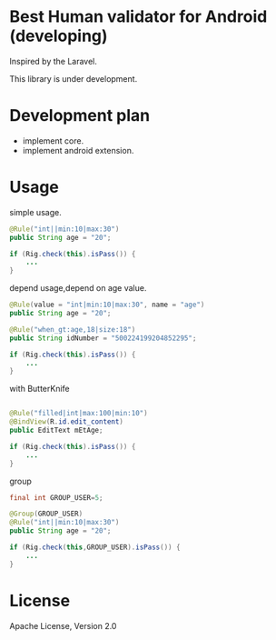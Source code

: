 # Best Human validator for Android (developing)

Inspired by the Laravel.

This library is under development.

# Development plan

* implement core.
* implement android extension.

# Usage
simple usage.
```java
@Rule("int||min:10|max:30")
public String age = "20";

if (Rig.check(this).isPass()) {
    ...
}
```

depend usage,depend on age value.
```java
@Rule(value = "int|min:10|max:30", name = "age")
public String age = "20";

@Rule("when_gt:age,18|size:18")
public String idNumber = "500224199204852295";

if (Rig.check(this).isPass()) {
    ...
}
```

with ButterKnife
```java

@Rule("filled|int|max:100|min:10")
@BindView(R.id.edit_content)
public EditText mEtAge;

if (Rig.check(this).isPass()) {
    ...
}
```

group
```java
final int GROUP_USER=5;

@Group(GROUP_USER)
@Rule("int||min:10|max:30")
public String age = "20";

if (Rig.check(this,GROUP_USER).isPass()) {
    ...
}
```

# License
Apache License, Version 2.0
